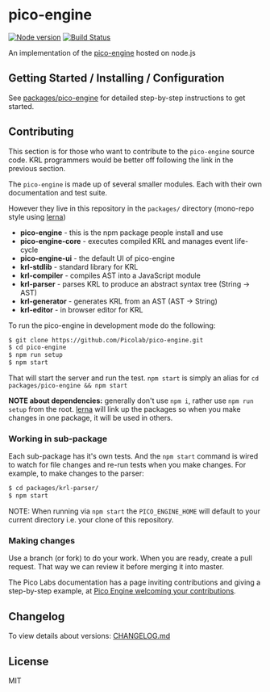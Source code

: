 # pico-engine

[![Node version](https://img.shields.io/node/v/pico-engine.svg)](https://nodejs.org/en/download/)
[![Build Status](https://github.com/Picolab/pico-engine/actions/workflows/test.yml/badge.svg?branch=master)](https://github.com/Picolab/pico-engine/actions/workflows/test.yml)

An implementation of the [pico-engine](http://www.windley.com/archives/2016/03/rebuilding_krl.shtml) hosted on node.js

## Getting Started / Installing / Configuration

See [packages/pico-engine](https://github.com/Picolab/pico-engine/tree/master/packages/pico-engine#readme)
for detailed step-by-step instructions to get started.

## Contributing

This section is for those who want to contribute to the `pico-engine` source code.
KRL programmers would be better off following the link in the previous section.

The `pico-engine` is made up of several smaller modules. Each with their own documentation and test suite.

However they live in this repository in the `packages/` directory (mono-repo style using [lerna](https://github.com/lerna/lerna))
 * **pico-engine** - this is the npm package people install and use
 * **pico-engine-core** - executes compiled KRL and manages event life-cycle
 * **pico-engine-ui** - the default UI of pico-engine
 * **krl-stdlib** - standard library for KRL
 * **krl-compiler** - compiles AST into a JavaScript module
 * **krl-parser** - parses KRL to produce an abstract syntax tree (String -> AST)
 * **krl-generator** - generates KRL from an AST (AST -> String)
 * **krl-editor** - in browser editor for KRL

To run the pico-engine in development mode do the following:

```sh
$ git clone https://github.com/Picolab/pico-engine.git
$ cd pico-engine
$ npm run setup
$ npm start
```

That will start the server and run the test. `npm start` is simply an alias for `cd packages/pico-engine && npm start`

**NOTE about dependencies:** generally don't use `npm i`, rather use `npm run setup` from the root. [lerna](https://github.com/lerna/lerna) will link up the packages so when you make changes in one package, it will be used in others.


### Working in sub-package

Each sub-package has it's own tests. And the `npm start` command is wired to watch for file changes and re-run tests when you make changes.  For example, to make changes to the parser:

```sh
$ cd packages/krl-parser/
$ npm start
```

NOTE: When running via `npm start` the `PICO_ENGINE_HOME` will default to your current directory i.e. your clone of this repository.

### Making changes

Use a branch (or fork) to do your work. When you are ready, create a pull request. That way we can review it before merging it into master.

The Pico Labs documentation has a page inviting contributions and giving a step-by-step example, at [Pico Engine welcoming your contributions](https://picolabs.atlassian.net/wiki/spaces/docs/pages/704675843/Pico+Engine+welcoming+your+contributions).

## Changelog

To view details about versions: [CHANGELOG.md](https://github.com/Picolab/pico-engine/blob/master/CHANGELOG.md)

## License
MIT
